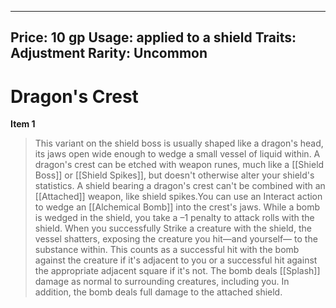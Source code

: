
---
Price: 10 gp
Usage: applied to a shield
Traits: Adjustment
Rarity: Uncommon
---

# Dragon's Crest

**Item 1**

> This variant on the shield boss is usually shaped like a dragon's head, its jaws open wide enough to wedge a small vessel of liquid within. A dragon's crest can be etched with weapon runes, much like a [[Shield Boss]] or [[Shield Spikes]], but doesn't otherwise alter your shield's statistics. A shield bearing a dragon's crest can't be combined with an [[Attached]] weapon, like shield spikes.You can use an Interact action to wedge an [[Alchemical Bomb]] into the crest's jaws. While a bomb is wedged in the shield, you take a –1 penalty to attack rolls with the shield. When you successfully Strike a creature with the shield, the vessel shatters, exposing the creature you hit—and yourself— to the substance within. This counts as a successful hit with the bomb against the creature if it's adjacent to you or a successful hit against the appropriate adjacent square if it's not. The bomb deals [[Splash]] damage as normal to surrounding creatures, including you. In addition, the bomb deals full damage to the attached shield.
